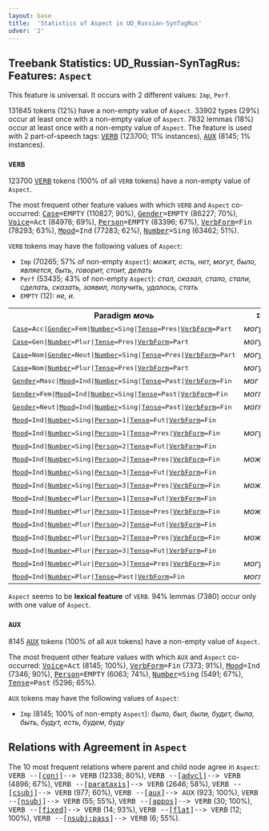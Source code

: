 ```yaml
---
layout: base
title:  'Statistics of Aspect in UD_Russian-SynTagRus'
udver: '2'
---
```


## Treebank Statistics: UD_Russian-SynTagRus: Features: `Aspect`

This feature is universal.
It occurs with 2 different values: `Imp`, `Perf`.

131845 tokens (12%) have a non-empty value of `Aspect`.
33902 types (29%) occur at least once with a non-empty value of `Aspect`.
7832 lemmas (18%) occur at least once with a non-empty value of `Aspect`.
The feature is used with 2 part-of-speech tags: <tt><a href="ru_syntagrus-pos-VERB.html">VERB</a></tt> (123700; 11% instances), <tt><a href="ru_syntagrus-pos-AUX.html">AUX</a></tt> (8145; 1% instances).

### `VERB`

123700 <tt><a href="ru_syntagrus-pos-VERB.html">VERB</a></tt> tokens (100% of all `VERB` tokens) have a non-empty value of `Aspect`.

The most frequent other feature values with which `VERB` and `Aspect` co-occurred: <tt><a href="ru_syntagrus-feat-Case.html">Case</a></tt><tt>=EMPTY</tt> (110827; 90%), <tt><a href="ru_syntagrus-feat-Gender.html">Gender</a></tt><tt>=EMPTY</tt> (86227; 70%), <tt><a href="ru_syntagrus-feat-Voice.html">Voice</a></tt><tt>=Act</tt> (84976; 69%), <tt><a href="ru_syntagrus-feat-Person.html">Person</a></tt><tt>=EMPTY</tt> (83396; 67%), <tt><a href="ru_syntagrus-feat-VerbForm.html">VerbForm</a></tt><tt>=Fin</tt> (78293; 63%), <tt><a href="ru_syntagrus-feat-Mood.html">Mood</a></tt><tt>=Ind</tt> (77283; 62%), <tt><a href="ru_syntagrus-feat-Number.html">Number</a></tt><tt>=Sing</tt> (63462; 51%).

`VERB` tokens may have the following values of `Aspect`:

* `Imp` (70265; 57% of non-empty `Aspect`): <em>может, есть, нет, могут, было, является, быть, говорит, стоит, делать</em>
* `Perf` (53435; 43% of non-empty `Aspect`): <em>стал, сказал, стало, стали, сделать, сказать, заявил, получить, удалось, стать</em>
* `EMPTY` (12): <em>не, и.</em>

<table>
  <tr><th>Paradigm <i>мочь</i></th><th><tt>Imp</tt></th><th><tt>Perf</tt></th></tr>
  <tr><td><tt><tt><a href="ru_syntagrus-feat-Case.html">Case</a></tt><tt>=Acc</tt>|<tt><a href="ru_syntagrus-feat-Gender.html">Gender</a></tt><tt>=Fem</tt>|<tt><a href="ru_syntagrus-feat-Number.html">Number</a></tt><tt>=Sing</tt>|<tt><a href="ru_syntagrus-feat-Tense.html">Tense</a></tt><tt>=Pres</tt>|<tt><a href="ru_syntagrus-feat-VerbForm.html">VerbForm</a></tt><tt>=Part</tt></tt></td><td><em>могущую</em></td><td></td></tr>
  <tr><td><tt><tt><a href="ru_syntagrus-feat-Case.html">Case</a></tt><tt>=Gen</tt>|<tt><a href="ru_syntagrus-feat-Number.html">Number</a></tt><tt>=Plur</tt>|<tt><a href="ru_syntagrus-feat-Tense.html">Tense</a></tt><tt>=Pres</tt>|<tt><a href="ru_syntagrus-feat-VerbForm.html">VerbForm</a></tt><tt>=Part</tt></tt></td><td><em>могущих</em></td><td></td></tr>
  <tr><td><tt><tt><a href="ru_syntagrus-feat-Case.html">Case</a></tt><tt>=Nom</tt>|<tt><a href="ru_syntagrus-feat-Gender.html">Gender</a></tt><tt>=Neut</tt>|<tt><a href="ru_syntagrus-feat-Number.html">Number</a></tt><tt>=Sing</tt>|<tt><a href="ru_syntagrus-feat-Tense.html">Tense</a></tt><tt>=Pres</tt>|<tt><a href="ru_syntagrus-feat-VerbForm.html">VerbForm</a></tt><tt>=Part</tt></tt></td><td><em>могущее</em></td><td></td></tr>
  <tr><td><tt><tt><a href="ru_syntagrus-feat-Case.html">Case</a></tt><tt>=Nom</tt>|<tt><a href="ru_syntagrus-feat-Number.html">Number</a></tt><tt>=Plur</tt>|<tt><a href="ru_syntagrus-feat-Tense.html">Tense</a></tt><tt>=Pres</tt>|<tt><a href="ru_syntagrus-feat-VerbForm.html">VerbForm</a></tt><tt>=Part</tt></tt></td><td><em>могущие</em></td><td></td></tr>
  <tr><td><tt><tt><a href="ru_syntagrus-feat-Gender.html">Gender</a></tt><tt>=Masc</tt>|<tt><a href="ru_syntagrus-feat-Mood.html">Mood</a></tt><tt>=Ind</tt>|<tt><a href="ru_syntagrus-feat-Number.html">Number</a></tt><tt>=Sing</tt>|<tt><a href="ru_syntagrus-feat-Tense.html">Tense</a></tt><tt>=Past</tt>|<tt><a href="ru_syntagrus-feat-VerbForm.html">VerbForm</a></tt><tt>=Fin</tt></tt></td><td><em>мог</em></td><td><em>смог</em></td></tr>
  <tr><td><tt><tt><a href="ru_syntagrus-feat-Gender.html">Gender</a></tt><tt>=Fem</tt>|<tt><a href="ru_syntagrus-feat-Mood.html">Mood</a></tt><tt>=Ind</tt>|<tt><a href="ru_syntagrus-feat-Number.html">Number</a></tt><tt>=Sing</tt>|<tt><a href="ru_syntagrus-feat-Tense.html">Tense</a></tt><tt>=Past</tt>|<tt><a href="ru_syntagrus-feat-VerbForm.html">VerbForm</a></tt><tt>=Fin</tt></tt></td><td><em>могла</em></td><td><em>смогла</em></td></tr>
  <tr><td><tt><tt><a href="ru_syntagrus-feat-Gender.html">Gender</a></tt><tt>=Neut</tt>|<tt><a href="ru_syntagrus-feat-Mood.html">Mood</a></tt><tt>=Ind</tt>|<tt><a href="ru_syntagrus-feat-Number.html">Number</a></tt><tt>=Sing</tt>|<tt><a href="ru_syntagrus-feat-Tense.html">Tense</a></tt><tt>=Past</tt>|<tt><a href="ru_syntagrus-feat-VerbForm.html">VerbForm</a></tt><tt>=Fin</tt></tt></td><td><em>могло</em></td><td><em>смогло</em></td></tr>
  <tr><td><tt><tt><a href="ru_syntagrus-feat-Mood.html">Mood</a></tt><tt>=Ind</tt>|<tt><a href="ru_syntagrus-feat-Number.html">Number</a></tt><tt>=Sing</tt>|<tt><a href="ru_syntagrus-feat-Person.html">Person</a></tt><tt>=1</tt>|<tt><a href="ru_syntagrus-feat-Tense.html">Tense</a></tt><tt>=Fut</tt>|<tt><a href="ru_syntagrus-feat-VerbForm.html">VerbForm</a></tt><tt>=Fin</tt></tt></td><td></td><td><em>смогу</em></td></tr>
  <tr><td><tt><tt><a href="ru_syntagrus-feat-Mood.html">Mood</a></tt><tt>=Ind</tt>|<tt><a href="ru_syntagrus-feat-Number.html">Number</a></tt><tt>=Sing</tt>|<tt><a href="ru_syntagrus-feat-Person.html">Person</a></tt><tt>=1</tt>|<tt><a href="ru_syntagrus-feat-Tense.html">Tense</a></tt><tt>=Pres</tt>|<tt><a href="ru_syntagrus-feat-VerbForm.html">VerbForm</a></tt><tt>=Fin</tt></tt></td><td><em>могу</em></td><td></td></tr>
  <tr><td><tt><tt><a href="ru_syntagrus-feat-Mood.html">Mood</a></tt><tt>=Ind</tt>|<tt><a href="ru_syntagrus-feat-Number.html">Number</a></tt><tt>=Sing</tt>|<tt><a href="ru_syntagrus-feat-Person.html">Person</a></tt><tt>=2</tt>|<tt><a href="ru_syntagrus-feat-Tense.html">Tense</a></tt><tt>=Fut</tt>|<tt><a href="ru_syntagrus-feat-VerbForm.html">VerbForm</a></tt><tt>=Fin</tt></tt></td><td></td><td><em>сможешь</em></td></tr>
  <tr><td><tt><tt><a href="ru_syntagrus-feat-Mood.html">Mood</a></tt><tt>=Ind</tt>|<tt><a href="ru_syntagrus-feat-Number.html">Number</a></tt><tt>=Sing</tt>|<tt><a href="ru_syntagrus-feat-Person.html">Person</a></tt><tt>=2</tt>|<tt><a href="ru_syntagrus-feat-Tense.html">Tense</a></tt><tt>=Pres</tt>|<tt><a href="ru_syntagrus-feat-VerbForm.html">VerbForm</a></tt><tt>=Fin</tt></tt></td><td><em>можешь</em></td><td></td></tr>
  <tr><td><tt><tt><a href="ru_syntagrus-feat-Mood.html">Mood</a></tt><tt>=Ind</tt>|<tt><a href="ru_syntagrus-feat-Number.html">Number</a></tt><tt>=Sing</tt>|<tt><a href="ru_syntagrus-feat-Person.html">Person</a></tt><tt>=3</tt>|<tt><a href="ru_syntagrus-feat-Tense.html">Tense</a></tt><tt>=Fut</tt>|<tt><a href="ru_syntagrus-feat-VerbForm.html">VerbForm</a></tt><tt>=Fin</tt></tt></td><td></td><td><em>сможет</em></td></tr>
  <tr><td><tt><tt><a href="ru_syntagrus-feat-Mood.html">Mood</a></tt><tt>=Ind</tt>|<tt><a href="ru_syntagrus-feat-Number.html">Number</a></tt><tt>=Sing</tt>|<tt><a href="ru_syntagrus-feat-Person.html">Person</a></tt><tt>=3</tt>|<tt><a href="ru_syntagrus-feat-Tense.html">Tense</a></tt><tt>=Pres</tt>|<tt><a href="ru_syntagrus-feat-VerbForm.html">VerbForm</a></tt><tt>=Fin</tt></tt></td><td><em>может</em></td><td></td></tr>
  <tr><td><tt><tt><a href="ru_syntagrus-feat-Mood.html">Mood</a></tt><tt>=Ind</tt>|<tt><a href="ru_syntagrus-feat-Number.html">Number</a></tt><tt>=Plur</tt>|<tt><a href="ru_syntagrus-feat-Person.html">Person</a></tt><tt>=1</tt>|<tt><a href="ru_syntagrus-feat-Tense.html">Tense</a></tt><tt>=Fut</tt>|<tt><a href="ru_syntagrus-feat-VerbForm.html">VerbForm</a></tt><tt>=Fin</tt></tt></td><td></td><td><em>сможем</em></td></tr>
  <tr><td><tt><tt><a href="ru_syntagrus-feat-Mood.html">Mood</a></tt><tt>=Ind</tt>|<tt><a href="ru_syntagrus-feat-Number.html">Number</a></tt><tt>=Plur</tt>|<tt><a href="ru_syntagrus-feat-Person.html">Person</a></tt><tt>=1</tt>|<tt><a href="ru_syntagrus-feat-Tense.html">Tense</a></tt><tt>=Pres</tt>|<tt><a href="ru_syntagrus-feat-VerbForm.html">VerbForm</a></tt><tt>=Fin</tt></tt></td><td><em>можем</em></td><td></td></tr>
  <tr><td><tt><tt><a href="ru_syntagrus-feat-Mood.html">Mood</a></tt><tt>=Ind</tt>|<tt><a href="ru_syntagrus-feat-Number.html">Number</a></tt><tt>=Plur</tt>|<tt><a href="ru_syntagrus-feat-Person.html">Person</a></tt><tt>=2</tt>|<tt><a href="ru_syntagrus-feat-Tense.html">Tense</a></tt><tt>=Fut</tt>|<tt><a href="ru_syntagrus-feat-VerbForm.html">VerbForm</a></tt><tt>=Fin</tt></tt></td><td></td><td><em>сможете</em></td></tr>
  <tr><td><tt><tt><a href="ru_syntagrus-feat-Mood.html">Mood</a></tt><tt>=Ind</tt>|<tt><a href="ru_syntagrus-feat-Number.html">Number</a></tt><tt>=Plur</tt>|<tt><a href="ru_syntagrus-feat-Person.html">Person</a></tt><tt>=2</tt>|<tt><a href="ru_syntagrus-feat-Tense.html">Tense</a></tt><tt>=Pres</tt>|<tt><a href="ru_syntagrus-feat-VerbForm.html">VerbForm</a></tt><tt>=Fin</tt></tt></td><td><em>можете</em></td><td></td></tr>
  <tr><td><tt><tt><a href="ru_syntagrus-feat-Mood.html">Mood</a></tt><tt>=Ind</tt>|<tt><a href="ru_syntagrus-feat-Number.html">Number</a></tt><tt>=Plur</tt>|<tt><a href="ru_syntagrus-feat-Person.html">Person</a></tt><tt>=3</tt>|<tt><a href="ru_syntagrus-feat-Tense.html">Tense</a></tt><tt>=Fut</tt>|<tt><a href="ru_syntagrus-feat-VerbForm.html">VerbForm</a></tt><tt>=Fin</tt></tt></td><td></td><td><em>смогут</em></td></tr>
  <tr><td><tt><tt><a href="ru_syntagrus-feat-Mood.html">Mood</a></tt><tt>=Ind</tt>|<tt><a href="ru_syntagrus-feat-Number.html">Number</a></tt><tt>=Plur</tt>|<tt><a href="ru_syntagrus-feat-Person.html">Person</a></tt><tt>=3</tt>|<tt><a href="ru_syntagrus-feat-Tense.html">Tense</a></tt><tt>=Pres</tt>|<tt><a href="ru_syntagrus-feat-VerbForm.html">VerbForm</a></tt><tt>=Fin</tt></tt></td><td><em>могут</em></td><td></td></tr>
  <tr><td><tt><tt><a href="ru_syntagrus-feat-Mood.html">Mood</a></tt><tt>=Ind</tt>|<tt><a href="ru_syntagrus-feat-Number.html">Number</a></tt><tt>=Plur</tt>|<tt><a href="ru_syntagrus-feat-Tense.html">Tense</a></tt><tt>=Past</tt>|<tt><a href="ru_syntagrus-feat-VerbForm.html">VerbForm</a></tt><tt>=Fin</tt></tt></td><td><em>могли</em></td><td><em>смогли</em></td></tr>
</table>

`Aspect` seems to be **lexical feature** of `VERB`. 94% lemmas (7380) occur only with one value of `Aspect`.

### `AUX`

8145 <tt><a href="ru_syntagrus-pos-AUX.html">AUX</a></tt> tokens (100% of all `AUX` tokens) have a non-empty value of `Aspect`.

The most frequent other feature values with which `AUX` and `Aspect` co-occurred: <tt><a href="ru_syntagrus-feat-Voice.html">Voice</a></tt><tt>=Act</tt> (8145; 100%), <tt><a href="ru_syntagrus-feat-VerbForm.html">VerbForm</a></tt><tt>=Fin</tt> (7373; 91%), <tt><a href="ru_syntagrus-feat-Mood.html">Mood</a></tt><tt>=Ind</tt> (7346; 90%), <tt><a href="ru_syntagrus-feat-Person.html">Person</a></tt><tt>=EMPTY</tt> (6063; 74%), <tt><a href="ru_syntagrus-feat-Number.html">Number</a></tt><tt>=Sing</tt> (5491; 67%), <tt><a href="ru_syntagrus-feat-Tense.html">Tense</a></tt><tt>=Past</tt> (5296; 65%).

`AUX` tokens may have the following values of `Aspect`:

* `Imp` (8145; 100% of non-empty `Aspect`): <em>было, был, были, будет, была, быть, будут, есть, будем, буду</em>

## Relations with Agreement in `Aspect`

The 10 most frequent relations where parent and child node agree in `Aspect`:
<tt>VERB --[<tt><a href="ru_syntagrus-dep-conj.html">conj</a></tt>]--> VERB</tt> (12338; 80%),
<tt>VERB --[<tt><a href="ru_syntagrus-dep-advcl.html">advcl</a></tt>]--> VERB</tt> (4896; 67%),
<tt>VERB --[<tt><a href="ru_syntagrus-dep-parataxis.html">parataxis</a></tt>]--> VERB</tt> (2646; 58%),
<tt>VERB --[<tt><a href="ru_syntagrus-dep-csubj.html">csubj</a></tt>]--> VERB</tt> (977; 60%),
<tt>VERB --[<tt><a href="ru_syntagrus-dep-aux.html">aux</a></tt>]--> AUX</tt> (923; 100%),
<tt>VERB --[<tt><a href="ru_syntagrus-dep-nsubj.html">nsubj</a></tt>]--> VERB</tt> (55; 55%),
<tt>VERB --[<tt><a href="ru_syntagrus-dep-appos.html">appos</a></tt>]--> VERB</tt> (30; 100%),
<tt>VERB --[<tt><a href="ru_syntagrus-dep-fixed.html">fixed</a></tt>]--> VERB</tt> (14; 93%),
<tt>VERB --[<tt><a href="ru_syntagrus-dep-flat.html">flat</a></tt>]--> VERB</tt> (12; 100%),
<tt>VERB --[<tt><a href="ru_syntagrus-dep-nsubj-pass.html">nsubj:pass</a></tt>]--> VERB</tt> (6; 55%).

